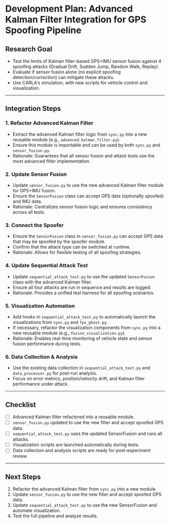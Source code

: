 # Development Plan: Advanced Kalman Filter Integration for GPS Spoofing Pipeline

## Research Goal

- Test the limits of Kalman filter-based GPS+IMU sensor fusion against 4 spoofing attacks (Gradual Drift, Sudden Jump, Random Walk, Replay).
- Evaluate if sensor fusion alone (no explicit spoofing detection/correction) can mitigate these attacks.
- Use CARLA's simulation, with new scripts for vehicle control and visualization.

---

## Integration Steps

### 1. Refactor Advanced Kalman Filter

- Extract the advanced Kalman filter logic from `sync.py` into a new reusable module (e.g., `advanced_kalman_filter.py`).
- Ensure this module is importable and can be used by both `sync.py` and `sensor_fusion.py`.
- Rationale: Guarantees that all sensor fusion and attack tests use the most advanced filter implementation.

### 2. Update Sensor Fusion

- Update `sensor_fusion.py` to use the new advanced Kalman filter module for GPS+IMU fusion.
- Ensure the `SensorFusion` class can accept GPS data (optionally spoofed) and IMU data.
- Rationale: Centralizes sensor fusion logic and ensures consistency across all tests.

### 3. Connect the Spoofer

- Ensure the `SensorFusion` class in `sensor_fusion.py` can accept GPS data that may be spoofed by the spoofer module.
- Confirm that the attack type can be switched at runtime.
- Rationale: Allows for flexible testing of all spoofing strategies.

### 4. Update Sequential Attack Test

- Update `sequential_attack_test.py` to use the updated `SensorFusion` class with the advanced Kalman filter.
- Ensure all four attacks are run in sequence and results are logged.
- Rationale: Provides a unified test harness for all spoofing scenarios.

### 5. Visualization Automation

- Add hooks in `sequential_attack_test.py` to automatically launch the visualizations from `sync.py` and `fpv_ghost.py`.
- If necessary, refactor the visualization components from `sync.py` into a new reusable module (e.g., `fusion_visualization.py`).
- Rationale: Enables real-time monitoring of vehicle state and sensor fusion performance during tests.

### 6. Data Collection & Analysis

- Use the existing data collection in `sequential_attack_test.py` and `data_processor.py` for post-run analysis.
- Focus on error metrics, position/velocity drift, and Kalman filter performance under attack.

---

## Checklist

- [ ] Advanced Kalman filter refactored into a reusable module.
- [ ] `sensor_fusion.py` updated to use the new filter and accept spoofed GPS data.
- [ ] `sequential_attack_test.py` uses the updated SensorFusion and runs all attacks.
- [ ] Visualization scripts are launched automatically during tests.
- [ ] Data collection and analysis scripts are ready for post-experiment review.

---

## Next Steps

1. Refactor the advanced Kalman filter from `sync.py` into a new module.
2. Update `sensor_fusion.py` to use the new filter and accept spoofed GPS data.
3. Update `sequential_attack_test.py` to use the new SensorFusion and automate visualization.
4. Test the full pipeline and analyze results.
